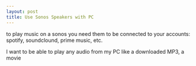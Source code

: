 ```yaml
---
layout: post
title: Use Sonos Speakers with PC
---
```


to play music on a sonos you need them to be connected to your accounts: spotify, soundclound, prime music, etc.

I want to be able to play any audio from my PC like a downloaded MP3, a movie
